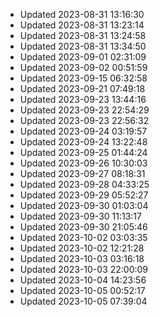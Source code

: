 - Updated 2023-08-31 13:16:30
- Updated 2023-08-31 13:23:14
- Updated 2023-08-31 13:24:58
- Updated 2023-08-31 13:34:50
- Updated 2023-09-01 02:31:09
- Updated 2023-09-02 00:51:59
- Updated 2023-09-15 06:32:58
- Updated 2023-09-21 07:49:18
- Updated 2023-09-23 13:44:16
- Updated 2023-09-23 22:54:29
- Updated 2023-09-23 22:56:32
- Updated 2023-09-24 03:19:57
- Updated 2023-09-24 13:22:48
- Updated 2023-09-25 01:44:24
- Updated 2023-09-26 10:30:03
- Updated 2023-09-27 08:18:31
- Updated 2023-09-28 04:33:25
- Updated 2023-09-29 05:52:27
- Updated 2023-09-30 01:03:04
- Updated 2023-09-30 11:13:17
- Updated 2023-09-30 21:05:46
- Updated 2023-10-02 03:03:35
- Updated 2023-10-02 12:21:28
- Updated 2023-10-03 03:16:18
- Updated 2023-10-03 22:00:09
- Updated 2023-10-04 14:23:56
- Updated 2023-10-05 00:52:17
- Updated 2023-10-05 07:39:04
